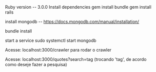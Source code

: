 

Ruby version -- 3.0.0
Install dependencies
gem install bundle
gem install rails

install mongodb -- https://docs.mongodb.com/manual/installation/

bundle install

start a service
sudo systemctl start mongodb

Acesse: localhost:3000/crawler para rodar o crawler

Acesse: localhost:3000/quotes?search=tag (trocando 'tag', de acordo como deseje fazer a pesquisa)
